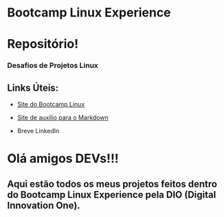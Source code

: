 # Bootcamp Linux Experience

# Repositório!

### Desafios de Projetos Linux

## Links Úteis:

- [Site do Bootcamp Linux](https://www.dio.me/)

- [Site de auxílio para o Markdown](https://www.markdownguide.org/basic-syntax/) 

- Breve Linkedln


# Olá amigos DEVs!!!


## Aqui estão todos os meus projetos feitos dentro do Bootcamp Linux Experience pela DIO (Digital Innovation One).
